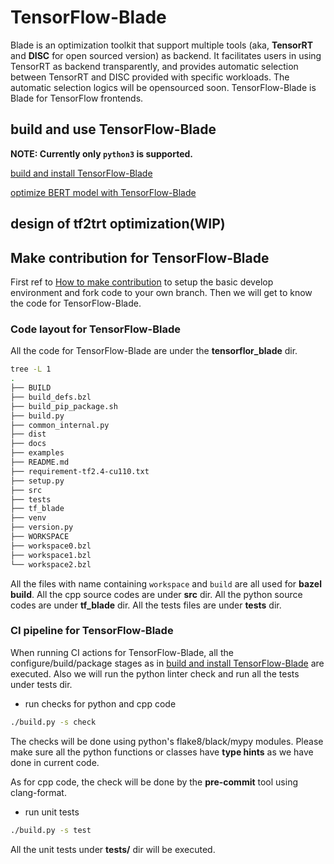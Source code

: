 # TensorFlow-Blade
Blade is an optimization toolkit that support multiple tools (aka, **TensorRT** and **DISC** for open sourced version) as backend. It facilitates users in using TensorRT as backend transparently, and provides automatic selection between TensorRT and DISC provided with specific workloads. The automatic selection logics will be opensourced soon. TensorFlow-Blade is Blade for TensorFlow frontends.

## build and use TensorFlow-Blade
**NOTE: Currently only `python3` is supported.**

[build and install TensorFlow-Blade](docs/build_from_source.md)

[optimize BERT model with TensorFlow-Blade](docs/tutorials/tensorflow_blade_bert_inference.md)

## design of tf2trt optimization(WIP)

## Make contribution for TensorFlow-Blade
First ref to [How to make contribution](/docs/contribution.md) to setup the basic develop environment and fork code to your own branch.
Then we will get to know the code for TensorFlow-Blade.

### Code layout for TensorFlow-Blade
All the code for TensorFlow-Blade are under the **tensorflor\_blade** dir.

```bash
tree -L 1
.
├── BUILD
├── build_defs.bzl
├── build_pip_package.sh
├── build.py
├── common_internal.py
├── dist
├── docs
├── examples
├── README.md
├── requirement-tf2.4-cu110.txt
├── setup.py
├── src
├── tests
├── tf_blade
├── venv
├── version.py
├── WORKSPACE
├── workspace0.bzl
├── workspace1.bzl
└── workspace2.bzl
```
All the files with name containing `workspace` and `build` are all used for **bazel build**.
All the cpp source codes are under **src** dir.
All the python source codes are under **tf\_blade** dir.
All the tests files are under **tests** dir.

### CI pipeline for TensorFlow-Blade
When running CI actions for TensorFlow-Blade, all the configure/build/package stages as in [build and install TensorFlow-Blade](docs/build_from_source.md) are executed. Also we will run the python linter check and run all the tests under tests dir.
 - run checks for python and cpp code
```bash
./build.py -s check
```
The checks will be done using python's flake8/black/mypy modules.
Please make sure all the python functions or classes have **type hints** as we have done in current code.

As for cpp code, the check will be done by the **pre-commit** tool using clang-format.

 - run unit tests
```bash
./build.py -s test
```
All the unit tests under **tests/** dir will be executed.
